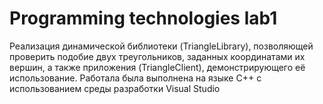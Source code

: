 # Programming technologies lab1
Реализация динамической библиотеки (TriangleLibrary), позволяющей проверить подобие двух треугольников, заданных координатами их вершин, а также приложения (TriangleClient), демонстрирующего её использование.
Работала была выполнена на языке C++ с использованием среды разработки Visual Studio
